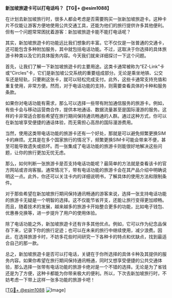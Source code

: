 **新加坡旅遊卡可以打电话吗？【TG💪+ @esim1088】**

在计划去新加坡旅行时，很多人都会考虑是否需要购买一张新加坡旅遊卡。这种卡片不仅能让游客方便地使用公共交通工具，还能为他们的旅行提供许多其他便利。但有一个问题常常困扰着游客：新加坡旅遊卡能不能打电话呢？

其实，新加坡旅遊卡的功能远比我们想象的丰富。它不仅仅是一张普通的交通卡，还可能包含多种附加服务，其中就包括电话功能。不过，这取决于你选择的具体旅游卡种类以及它的具体服务内容。今天我们就来详细探讨一下这个问题。

首先，让我们了解一下新加坡旅遊卡的主要用途。这类卡通常被称为“EZ-Link”卡或“Circles”卡，它们是新加坡公交系统的重要组成部分。无论是乘坐地铁、公交车还是轻轨，只要刷这张卡，就可以轻松完成支付。此外，这些卡通常支持充值和重复使用，非常方便。然而，对于电话功能的支持，则需要查看具体的卡种和服务条款。

如果你对电话功能有需求，那么可以选择一些带有附加通信服务的旅游卡。例如，有些卡会与移动运营商合作，提供本地通话、数据流量甚至是国际漫游的服务。这样的卡非常适合那些希望在旅行期间保持通讯畅通的人群。通过这种方式，你可以在新加坡享受便捷的通话体验，而无需担心高昂的国际漫游费用。

当然，使用这类带电话功能的旅游卡还有一个好处，那就是可以避免频繁更换SIM卡的麻烦。尤其是在多个国家旅行的情况下，频繁更换SIM卡可能会带来不便，甚至可能导致遗失或损坏。而一张集成了电话功能的旅游卡则能很好地解决这些问题，让你的旅行更加无忧无虑。

那么，如何判断一张旅游卡是否支持电话功能呢？最简单的方法就是查看该卡的官方网站或咨询客服。通常情况下，带有电话功能的旅游卡会在其产品介绍中明确说明这一点。此外，你还可以关注卡内的详细说明书，了解具体的使用方法和限制条件。

对于那些希望在新加坡旅行期间保持通讯畅通的游客来说，选择一张支持电话功能的旅游卡无疑是一个明智的选择。这不仅能节省开支，还能让旅行变得更加顺畅。而且，随着技术的发展，越来越多的旅游卡开始整合更多的功能，比如电子钱包、优惠券兑换等，进一步提升了用户的使用体验。

除了电话功能之外，新加坡旅遊卡还有许多其他优点。例如，它可以作为纪念品保存下来，记录下你的旅行足迹；也可以在未来的旅行中继续使用，减少浪费。因此，在选择旅游卡时，不妨多花些时间研究一下各种卡的特点和优缺点，找到最适合自己的那一款。

总之，新加坡旅遊卡是否可以打电话，关键在于你所选择的具体卡种及其提供的服务内容。如果你希望在旅行期间保持通讯畅通，同时又想享受便捷的公共交通体验，那么选择一张带有电话功能的旅游卡绝对是一个不错的选择。无论是为了省钱还是为了方便，这种卡都能为你带来极大的便利。所以，下次去新加坡旅行时，不妨考虑一下带上这样一张多功能的旅游卡吧！

[[TG💪+ @esim1088](https://t.me/s/esim1088) ![Image](https://i.postimg.cc/4NQfJmqS/Snipaste-2025-05-13-00-14-12.png)]
